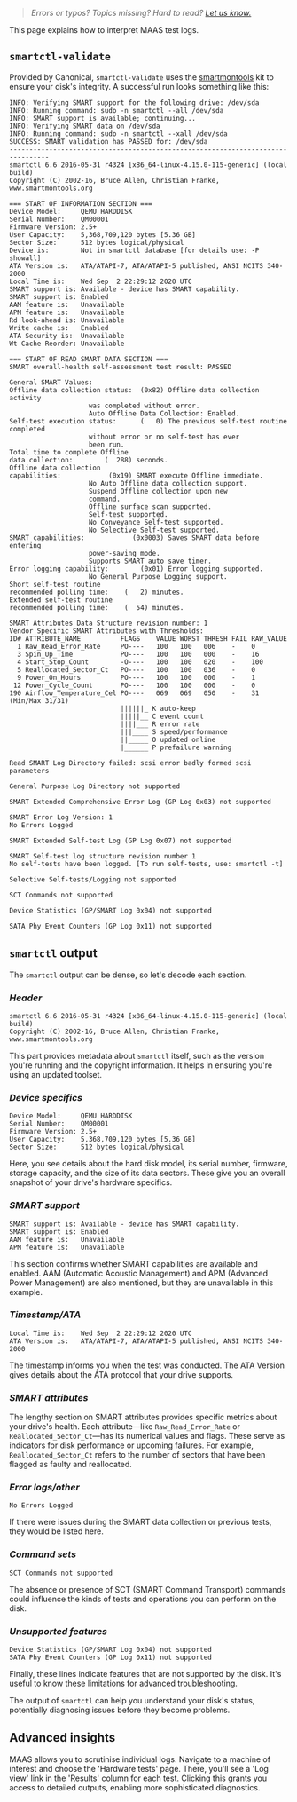 > *Errors or typos? Topics missing? Hard to read? <a href="https://docs.google.com/forms/d/e/1FAIpQLScIt3ffetkaKW3gDv6FDk7CfUTNYP_HGmqQotSTtj2htKkVBw/viewform?usp=pp_url&entry.1739714854=https://maas.io/docs/interpreting-testing-logs" target = "_blank">Let us know.</a>*

This page explains how to interpret MAAS test logs.

## `smartctl-validate`

Provided by Canonical, `smartctl-validate` uses the [smartmontools](https://www.smartmontools.org) kit to ensure your disk's integrity. A successful run looks something like this:

```nohighlight
INFO: Verifying SMART support for the following drive: /dev/sda
INFO: Running command: sudo -n smartctl --all /dev/sda
INFO: SMART support is available; continuing...
INFO: Verifying SMART data on /dev/sda
INFO: Running command: sudo -n smartctl --xall /dev/sda
SUCCESS: SMART validation has PASSED for: /dev/sda
--------------------------------------------------------------------------------
smartctl 6.6 2016-05-31 r4324 [x86_64-linux-4.15.0-115-generic] (local build)
Copyright (C) 2002-16, Bruce Allen, Christian Franke, www.smartmontools.org

=== START OF INFORMATION SECTION ===
Device Model:     QEMU HARDDISK
Serial Number:    QM00001
Firmware Version: 2.5+
User Capacity:    5,368,709,120 bytes [5.36 GB]
Sector Size:      512 bytes logical/physical
Device is:        Not in smartctl database [for details use: -P showall]
ATA Version is:   ATA/ATAPI-7, ATA/ATAPI-5 published, ANSI NCITS 340-2000
Local Time is:    Wed Sep  2 22:29:12 2020 UTC
SMART support is: Available - device has SMART capability.
SMART support is: Enabled
AAM feature is:   Unavailable
APM feature is:   Unavailable
Rd look-ahead is: Unavailable
Write cache is:   Enabled
ATA Security is:  Unavailable
Wt Cache Reorder: Unavailable

=== START OF READ SMART DATA SECTION ===
SMART overall-health self-assessment test result: PASSED

General SMART Values:
Offline data collection status:  (0x82)	Offline data collection activity
					was completed without error.
					Auto Offline Data Collection: Enabled.
Self-test execution status:      (   0)	The previous self-test routine completed
					without error or no self-test has ever 
					been run.
Total time to complete Offline 
data collection: 		(  288) seconds.
Offline data collection
capabilities: 			 (0x19) SMART execute Offline immediate.
					No Auto Offline data collection support.
					Suspend Offline collection upon new
					command.
					Offline surface scan supported.
					Self-test supported.
					No Conveyance Self-test supported.
					No Selective Self-test supported.
SMART capabilities:            (0x0003)	Saves SMART data before entering
					power-saving mode.
					Supports SMART auto save timer.
Error logging capability:        (0x01)	Error logging supported.
					No General Purpose Logging support.
Short self-test routine 
recommended polling time: 	 (   2) minutes.
Extended self-test routine
recommended polling time: 	 (  54) minutes.

SMART Attributes Data Structure revision number: 1
Vendor Specific SMART Attributes with Thresholds:
ID# ATTRIBUTE_NAME          FLAGS    VALUE WORST THRESH FAIL RAW_VALUE
  1 Raw_Read_Error_Rate     PO----   100   100   006    -    0
  3 Spin_Up_Time            PO----   100   100   000    -    16
  4 Start_Stop_Count        -O----   100   100   020    -    100
  5 Reallocated_Sector_Ct   PO----   100   100   036    -    0
  9 Power_On_Hours          PO----   100   100   000    -    1
 12 Power_Cycle_Count       PO----   100   100   000    -    0
190 Airflow_Temperature_Cel PO----   069   069   050    -    31 (Min/Max 31/31)
                            ||||||_ K auto-keep
                            |||||__ C event count
                            ||||___ R error rate
                            |||____ S speed/performance
                            ||_____ O updated online
                            |______ P prefailure warning

Read SMART Log Directory failed: scsi error badly formed scsi parameters

General Purpose Log Directory not supported

SMART Extended Comprehensive Error Log (GP Log 0x03) not supported

SMART Error Log Version: 1
No Errors Logged

SMART Extended Self-test Log (GP Log 0x07) not supported

SMART Self-test log structure revision number 1
No self-tests have been logged. [To run self-tests, use: smartctl -t]

Selective Self-tests/Logging not supported

SCT Commands not supported

Device Statistics (GP/SMART Log 0x04) not supported

SATA Phy Event Counters (GP Log 0x11) not supported
```

## `smartctl` output

The `smartctl` output can be dense, so let's decode each section.

### *Header*

```nohighlight
smartctl 6.6 2016-05-31 r4324 [x86_64-linux-4.15.0-115-generic] (local build)
Copyright (C) 2002-16, Bruce Allen, Christian Franke, www.smartmontools.org
```

This part provides metadata about `smartctl` itself, such as the version you're running and the copyright information. It helps in ensuring you're using an updated toolset.

### *Device specifics*

```nohighlight
Device Model:     QEMU HARDDISK
Serial Number:    QM00001
Firmware Version: 2.5+
User Capacity:    5,368,709,120 bytes [5.36 GB]
Sector Size:      512 bytes logical/physical
```

Here, you see details about the hard disk model, its serial number, firmware, storage capacity, and the size of its data sectors. These give you an overall snapshot of your drive's hardware specifics.

### *SMART support*

```nohighlight
SMART support is: Available - device has SMART capability.
SMART support is: Enabled
AAM feature is:   Unavailable
APM feature is:   Unavailable
```

This section confirms whether SMART capabilities are available and enabled. AAM (Automatic Acoustic Management) and APM (Advanced Power Management) are also mentioned, but they are unavailable in this example.

### *Timestamp/ATA*

```nohighlight
Local Time is:    Wed Sep  2 22:29:12 2020 UTC
ATA Version is:   ATA/ATAPI-7, ATA/ATAPI-5 published, ANSI NCITS 340-2000
```

The timestamp informs you when the test was conducted. The ATA Version gives details about the ATA protocol that your drive supports.

### *SMART attributes*

The lengthy section on SMART attributes provides specific metrics about your drive's health. Each attribute—like `Raw_Read_Error_Rate` or `Reallocated_Sector_Ct`—has its numerical values and flags. These serve as indicators for disk performance or upcoming failures. For example, `Reallocated_Sector_Ct` refers to the number of sectors that have been flagged as faulty and reallocated.

### *Error logs/other*

```nohighlight
No Errors Logged
```

If there were issues during the SMART data collection or previous tests, they would be listed here. 

### *Command sets*

```nohighlight
SCT Commands not supported
```

The absence or presence of SCT (SMART Command Transport) commands could influence the kinds of tests and operations you can perform on the disk.

### *Unsupported features*

```nohighlight
Device Statistics (GP/SMART Log 0x04) not supported
SATA Phy Event Counters (GP Log 0x11) not supported
```

Finally, these lines indicate features that are not supported by the disk. It's useful to know these limitations for advanced troubleshooting.

The output of `smartctl` can help you understand your disk's status, potentially diagnosing issues before they become problems.

## Advanced insights

MAAS allows you to scrutinise individual logs. Navigate to a machine of interest and choose the 'Hardware tests' page. There, you'll see a 'Log view' link in the 'Results' column for each test. Clicking this grants you access to detailed outputs, enabling more sophisticated diagnostics.